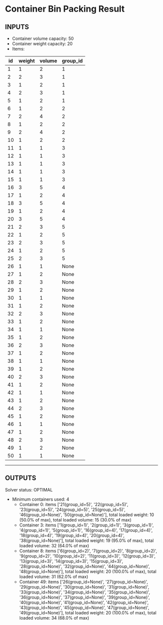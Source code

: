 # Container Bin Packing Result

## INPUTS
- Container volume capacity: 50
- Container weight capacity: 20
- Items:

| id | weight | volume | group_id |
|----|--------|--------|----------|
| 1 | 1 | 2 | 1 |
| 2 | 2 | 3 | 1 |
| 3 | 1 | 2 | 1 |
| 4 | 2 | 3 | 1 |
| 5 | 1 | 2 | 1 |
| 6 | 1 | 2 | 2 |
| 7 | 2 | 4 | 2 |
| 8 | 1 | 2 | 2 |
| 9 | 2 | 4 | 2 |
| 10 | 1 | 2 | 2 |
| 11 | 1 | 1 | 3 |
| 12 | 1 | 1 | 3 |
| 13 | 1 | 1 | 3 |
| 14 | 1 | 1 | 3 |
| 15 | 1 | 1 | 3 |
| 16 | 3 | 5 | 4 |
| 17 | 1 | 2 | 4 |
| 18 | 3 | 5 | 4 |
| 19 | 1 | 2 | 4 |
| 20 | 3 | 5 | 4 |
| 21 | 2 | 3 | 5 |
| 22 | 1 | 2 | 5 |
| 23 | 2 | 3 | 5 |
| 24 | 1 | 2 | 5 |
| 25 | 2 | 3 | 5 |
| 26 | 1 | 1 | None |
| 27 | 1 | 2 | None |
| 28 | 2 | 3 | None |
| 29 | 1 | 2 | None |
| 30 | 1 | 1 | None |
| 31 | 1 | 2 | None |
| 32 | 2 | 3 | None |
| 33 | 1 | 2 | None |
| 34 | 1 | 1 | None |
| 35 | 1 | 2 | None |
| 36 | 2 | 3 | None |
| 37 | 1 | 2 | None |
| 38 | 1 | 1 | None |
| 39 | 1 | 2 | None |
| 40 | 2 | 3 | None |
| 41 | 1 | 2 | None |
| 42 | 1 | 1 | None |
| 43 | 1 | 2 | None |
| 44 | 2 | 3 | None |
| 45 | 1 | 2 | None |
| 46 | 1 | 1 | None |
| 47 | 1 | 2 | None |
| 48 | 2 | 3 | None |
| 49 | 1 | 2 | None |
| 50 | 1 | 1 | None |

---
## OUTPUTS
Solver status: OPTIMAL
- Minimum containers used: 4
  - Container 0: items ['21(group_id=5)', '22(group_id=5)', '23(group_id=5)', '24(group_id=5)', '25(group_id=5)', '46(group_id=None)', '50(group_id=None)'], total loaded weight: 10 (50.0% of max), total loaded volume: 15 (30.0% of max)
  - Container 3: items ['1(group_id=1)', '2(group_id=1)', '3(group_id=1)', '4(group_id=1)', '5(group_id=1)', '16(group_id=4)', '17(group_id=4)', '18(group_id=4)', '19(group_id=4)', '20(group_id=4)', '38(group_id=None)'], total loaded weight: 19 (95.0% of max), total loaded volume: 32 (64.0% of max)
  - Container 8: items ['6(group_id=2)', '7(group_id=2)', '8(group_id=2)', '9(group_id=2)', '10(group_id=2)', '11(group_id=3)', '12(group_id=3)', '13(group_id=3)', '14(group_id=3)', '15(group_id=3)', '28(group_id=None)', '32(group_id=None)', '44(group_id=None)', '48(group_id=None)'], total loaded weight: 20 (100.0% of max), total loaded volume: 31 (62.0% of max)
  - Container 49: items ['26(group_id=None)', '27(group_id=None)', '29(group_id=None)', '30(group_id=None)', '31(group_id=None)', '33(group_id=None)', '34(group_id=None)', '35(group_id=None)', '36(group_id=None)', '37(group_id=None)', '39(group_id=None)', '40(group_id=None)', '41(group_id=None)', '42(group_id=None)', '43(group_id=None)', '45(group_id=None)', '47(group_id=None)', '49(group_id=None)'], total loaded weight: 20 (100.0% of max), total loaded volume: 34 (68.0% of max)